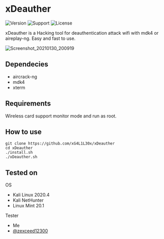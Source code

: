 # xDeauther
![Version](https://img.shields.io/badge/xDeauther-v1.0-blue?style=flat-square) ![Support](https://img.shields.io/badge/Supported_OS-Linux-red?style=flat-square) ![License](https://img.shields.io/badge/License-GPL-green?style=flat-square)


xDeauther is a Hacking tool for deauthentication attack wifi with mdk4 or aireplay-ng. Easy and fast to use.

![Screenshot_20210130_200919](https://user-images.githubusercontent.com/59124057/106358257-ace86b80-633d-11eb-8b00-0bc15f24a529.png)


## Dependecies
- aircrack-ng
- mdk4
- xterm


## Requirements
Wireless card support monitor mode and run as root.


## How to use
```
git clone https://github.com/xG4L1L30x/xDeauther
cd xDeauther
./install.sh
./xDeauther.sh
```

## Tested on
OS
- Kali Linux 2020.4
- Kali NetHunter
- Linux Mint 20.1

Tester
- Me
- [@zexceed12300](https://github.com/zexceed12300)
